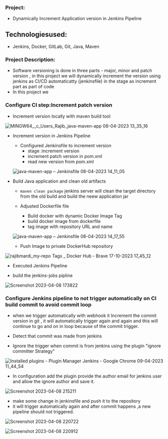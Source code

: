 ### Project: 
* Dynamically Increment Application version in Jenkins Pipeline

## Technologiesused: 
* Jenkins, Docker, GitLab, Git, Java, Maven 


### Project Description:
 * Software versioning is done in  three parts - major, minor and patch version  , in this project we will dynamically increment the version using jenkins as CI/CD automaticatty (jenkinsfile) in the stage as increment part  as part of code
 * In this project we 
### Configure CI step:Increment patch version

  * Increment version locally with maven build tool


  
  ![MINGW64__c_Users_Rajib_java-maven-app 08-04-2023 13_35_16](https://user-images.githubusercontent.com/96679708/230752916-c63e6e37-013a-4ba2-b1d3-79b7b21f7591.png)



  * Increment version in Jenkins Pipeline

    * Configured Jenkinsfile to increment version
      * stage  :increment version
      * increment  patch version in pom.xml
      * read new version from pom.xml


   
    ![java-maven-app – Jenkinsfile 08-04-2023 14_11_05](https://user-images.githubusercontent.com/96679708/230752979-8bfa6e02-a45c-429a-9e2f-7312550d42bf.png)

    
    
    
    

   * Build Java application and clean old artifacts

      * ```maven clean package``` jenkins server will clean the target directory from the old build   and build the neew application jar 

     * Adjusted Dockerfile file 

       *  Build docker  with dynamic Docker Image Tag
        * build docker image from dockerfile
        * tag image with repository URL  and name 
        
        
        
     ![java-maven-app – Jenkinsfile 08-04-2023 14_17_55](https://user-images.githubusercontent.com/96679708/230753093-7d991eb3-8a05-4d7b-8adb-60964263ad6d.png)


     * Push Image to private DockerHub repository
       

   ![rajibmardi_my-repo Tags _ Docker Hub - Brave 17-10-2023 17_45_12](https://github.com/Rajib-Mardi/Dynamically-Increment-Application-version-in-Jenkins-Pipeline/assets/96679708/0a751a37-4c37-4902-8205-12c3de71af08)

     
   

     


  *  Executed Jenkins Pipeline

  *  build the jenkins-jobs pipline
 
 ![Screenshot 2023-04-08 173822](https://user-images.githubusercontent.com/96679708/230753069-b0fd735a-3ed7-45f2-80e0-00f9fe3410f5.png)

   
 ### Configure Jenkins pipeline to not trigger automatically on CI build commit to avoid commit loop



 * when we trigger automatically with webhook it Increment the commit version in git , it will automatically trigger again and again and this will continue to go and on in loop because of the commit trigger.


 * Detect that commit was made from jenkins 
 * Ignore the trigger when commit is from jenkins using the plugin "ignore committer  Strategy"


 
 
 ![Installed plugins - Plugin Manager  Jenkins  - Google Chrome 09-04-2023 11_44_54](https://user-images.githubusercontent.com/96679708/230757766-b2e9316b-e9a6-4ce1-9fc0-63851358d259.png)

 

 * In configuration add the plugin provide the author email for jenkins user and allow the ignore author and save it.

![Screenshot 2023-04-08 215211](https://user-images.githubusercontent.com/96679708/230757827-4fc6e009-391b-4b2f-a383-a754d8fbf6ed.png)



 * make some change in jenkinsfile and push it to the repository 
 * it will trigger automatically again and after commit happens ,a new pipeline should not triggered.



 
 ![Screenshot 2023-04-08 220722](https://user-images.githubusercontent.com/96679708/230757879-09ae27ce-88d2-48d1-a0fa-6c6fc2a4e36c.png)


 
 ![Screenshot 2023-04-08 220912](https://user-images.githubusercontent.com/96679708/230757889-b9da0132-6076-4289-8359-5706332d4b30.png)

 
 
